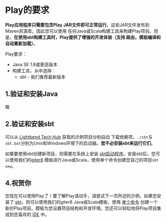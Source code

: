 Play的要求
===================================================================================
**Play应用程序只需要包含Play JAR文件即可正常运行**。这些JAR文件发布到Maven资源库，因此您可以使用
任何Java或Scala构建工具来构建Play项目。但是，**在使用sbt构建工具时，Play提供了增强的开发体验（支持
路由，模板编译和自动重新加载）**。

Play要求：
+ Java SE 1.8或更高版本
+ 构建工具，从中选择：
    - sbt - 我们推荐最新版本

## 1.验证和安装Java
略

## 2.验证和安装sbt
可以从 [Lightbend Tech Hub](https://developer.lightbend.com/start/?group=play) 获取的示例项目分别自动
下载依赖项，`./sbt`与`sbt.bat`分别为Unix和Windows环境下的启动器。**您不必安装sbt来运行它们**。

如果要使用sbt创建新项目，则需要在系统上安装 [sbt启动程序](https://www.scala-sbt.org/download.html?_ga=2.17897145.1815938763.1568251405-1868267436.1568251405)。安装sbt后，您可以使用我们的[giter8](http://www.foundweekends.org/giter8/) 模板进行Java或Scala，使用单个命令创建您自己的项目`sbt new`。

## 4.祝贺你
您现在可以使用Play了！要了解Play请动手，请尝试下一页所述的示例。如果您安装了 [sbt](https://www.scala-sbt.org/1.x/docs/Setup.html?_ga=2.260634125.1815938763.1568251405-1868267436.1568251405)，则可以使用我们的giter8 
Java或Scala模板，使用 [单个命令](https://www.playframework.com/documentation/2.7.x/NewApplication)
创建一个新的Play项目。模板为您设置项目结构和开发环境。您还可以轻松地将Play项目集成到您喜欢的 [IDE](https://www.playframework.com/documentation/2.7.x/IDE) 中。